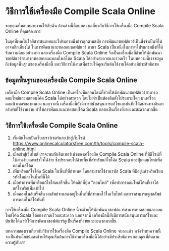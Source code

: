 วิธีการใช้เครื่องมือ Compile Scala Online
=========================================

ขอบคุณที่มอบหมายงานให้กับฉัน ด้านล่างนี้คือบทความเกี่ยวกับวิธีการใช้เครื่องมือ Compile Scala Online ที่คุณต้องการ

ในยุคที่เทคโนโลยีสารสนเทศและโปรแกรมมิ่งก้าวลุกตามสมัย การพัฒนาซอฟต์แวร์เป็นสิ่งจำเป็นที่ไม่อาจหลีกเลี่ยงได้ ในการพัฒนาและทดสอบซอฟต์แวร์ ภาษา Scala เป็นหนึ่งในภาษาโปรแกรมมิ่งที่ได้รับความนิยมอย่างมาก และเครื่องมือ Compile Scala Online จึงเป็นเครื่องมือที่ช่วยให้นักพัฒนาซอฟต์แวร์สามารถทดสอบและคอมไพล์โค้ด Scala ได้อย่างสะดวกและรวดเร็ว ในบทความนี้เราจะพูดถึงข้อมูลพื้นฐานของเครื่องมือนี้ และวิธีการใช้งานเพื่อช่วยให้คุณเริ่มต้นใช้งานได้อย่างมีประสิทธิภาพ

ข้อมูลพื้นฐานของเครื่องมือ Compile Scala Online
-----------------------------------------------

เครื่องมือ Compile Scala Online เป็นเครื่องมือออนไลน์ที่ช่วยให้นักพัฒนาซอฟต์แวร์สามารถคอมไพล์และทดสอบโค้ด Scala ได้อย่างสะดวก โดยไม่จำเป็นต้องติดตั้งโปรแกรมใดๆ บนเครื่องคอมพิวเตอร์ของตนเอง นอกจากนี้ เครื่องมือนี้ยังมีการสนับสนุนการแก้ไขและบันทึกโค้ดผ่านทางอินเทอร์เฟซที่ใช้งานง่าย ทำให้การพัฒนาและทดสอบโค้ด Scala กลายเป็นเรื่องที่ง่ายและสะดวกมากขึ้น

วิธีการใช้เครื่องมือ Compile Scala Online
-----------------------------------------

1. เริ่มต้นโดยเปิดเว็บเบราว์เซอร์และเข้าสู่เว็บไซต์ <https://www.onlinecalculatorsfree.com/th/tools/compile-scala-online.html>
2. เมื่อเข้าสู่เว็บไซต์ เราจะพบกับอินเทอร์เฟซของเครื่องมือ Compile Scala Online ที่มีดีไซน์ที่ใช้งานง่ายและเข้าใจได้ง่าย ซึ่งประกอบไปด้วยพื้นที่สำหรับแก้ไขโค้ด Scala และปุ่มคอมไพล์เพื่อคอมไพล์โค้ด
3. เพิ่มหรือแก้ไขโค้ด Scala ในพื้นที่ที่กำหนด โดยสามารถใช้งานรหัส Scala ที่มีอยู่แล้วหรือเขียนรหัสใหม่ลงในพื้นที่นี้ได้
4. เมื่อทำการเพิ่มหรือแก้ไขโค้ดเสร็จสิ้น ให้คลิกที่ปุ่ม "คอมไพล์" เพื่อทำการคอมไพล์โค้ดที่เราได้แก้ไขหรือเพิ่มเข้าไป
5. เมื่อคอมไพล์เสร็จสิ้น ผลลัพธ์จะแสดงอยู่ในพื้นที่ที่กำหนดไว้ในเว็บไซต์ และเราสามารถดูผลลัพธ์การคอมไพล์ได้ทันที

การใช้เครื่องมือ Compile Scala Online นี้จะช่วยให้นักพัฒนาซอฟต์แวร์สามารถทดสอบและคอมไพล์โค้ด Scala ได้อย่างรวดเร็วและสะดวก นอกจากนี้ เครื่องมือนี้ยังมีการสนับสนุนการแก้ไขและบันทึกโค้ด ทำให้การพัฒนาซอฟต์แวร์ดูเป็นเรื่องที่ง่ายและสะดวกมากขึ้น

บทความของเราเกี่ยวกับวิธีการใช้เครื่องมือ Compile Scala Online จบลงแล้ว หวังว่าบทความนี้จะเป็นประโยชน์และช่วยให้คุณเริ่มต้นการใช้งานเครื่องมือนี้ได้อย่างมีประสิทธิภาพ ขอบคุณที่ติดตามความรู้กับเรา